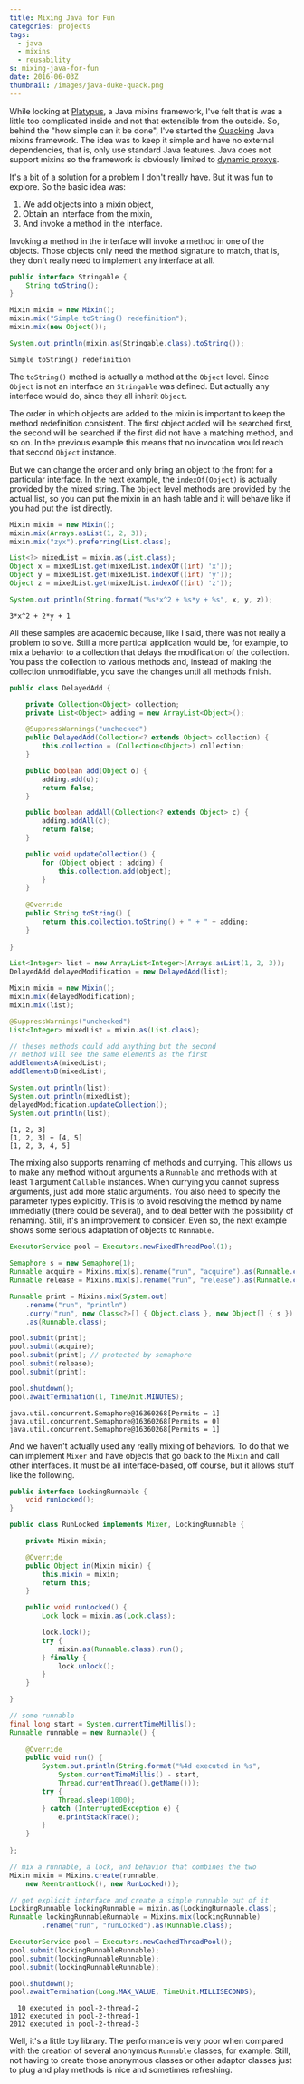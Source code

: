 ```yaml
---
title: Mixing Java for Fun
categories: projects
tags:
  - java
  - mixins
  - reusability
s: mixing-java-for-fun
date: 2016-06-03Z
thumbnail: /images/java-duke-quack.png
---
```


While looking at [Platypus][1], a Java mixins framework, I've felt that is was a 
little too complicated inside and not that extensible from the outside. So, behind
the "how simple can it be done", I've started the [Quacking][2] Java mixins
framework. The idea was to keep it simple and have no external dependencies, that 
is, only use standard Java features. Java does not support mixins so the 
framework is obviously limited to [dynamic proxys][3].

It's a bit of a solution for a problem I don't really have. But it was fun to
explore. So the basic idea was:

  1. We add objects into a mixin object,
  2. Obtain an interface from the mixin,
  3. And invoke a method in the interface.

Invoking a method in the interface will invoke a method in one of the objects.
Those objects only need the method signature to match, that is, they don't really
need to implement any interface at all.

```java
public interface Stringable {
    String toString();
}

Mixin mixin = new Mixin();
mixin.mix("Simple toString() redefinition");
mixin.mix(new Object());

System.out.println(mixin.as(Stringable.class).toString());
```

```text output
Simple toString() redefinition
```

The `toString()` method is actually a method at the `Object` level. Since
`Object` is not an interface an `Stringable` was defined. But actually any
interface would do, since they all inherit `Object`. 

The order in which objects are added to the mixin is important to keep the method
redefinition consistent. The first object added will be searched first, the 
second will be searched if the first did not have a matching method, and so on.
In the previous example this means that no invocation would reach that second 
`Object` instance. 

But we can change the order and only bring an object to the front for a 
particular interface. In the next example, the `indexOf(Object)` is actually
provided by the mixed string. The `Object` level methods are provided by the
actual list, so you can put the mixin in an hash table and it will behave like
if you had put the list directly.

```java
Mixin mixin = new Mixin();
mixin.mix(Arrays.asList(1, 2, 3));
mixin.mix("zyx").preferring(List.class);

List<?> mixedList = mixin.as(List.class);
Object x = mixedList.get(mixedList.indexOf((int) 'x'));
Object y = mixedList.get(mixedList.indexOf((int) 'y'));
Object z = mixedList.get(mixedList.indexOf((int) 'z'));

System.out.println(String.format("%s*x^2 + %s*y + %s", x, y, z));
```
```text output
3*x^2 + 2*y + 1
```

All these samples are academic because, like I said, there was not really a 
problem to solve. Still a more partical application would be, for example, to
mix a behavior to a collection that delays the modification of the collection.
You pass the collection to various methods and, instead of making the collection
unmodifiable, you save the changes until all methods finish.

```java
public class DelayedAdd {

    private Collection<Object> collection;
    private List<Object> adding = new ArrayList<Object>();

    @SuppressWarnings("unchecked")
    public DelayedAdd(Collection<? extends Object> collection) {
        this.collection = (Collection<Object>) collection;
    }

    public boolean add(Object o) {
        adding.add(o);
        return false;
    }

    public boolean addAll(Collection<? extends Object> c) {
        adding.addAll(c);
        return false;
    }

    public void updateCollection() {
        for (Object object : adding) {
            this.collection.add(object);
        }
    }
    
    @Override
    public String toString() {
        return this.collection.toString() + " + " + adding;
    }
    
}

List<Integer> list = new ArrayList<Integer>(Arrays.asList(1, 2, 3));
DelayedAdd delayedModification = new DelayedAdd(list);

Mixin mixin = new Mixin();
mixin.mix(delayedModification);
mixin.mix(list);

@SuppressWarnings("unchecked")
List<Integer> mixedList = mixin.as(List.class);

// theses methods could add anything but the second
// method will see the same elements as the first
addElementsA(mixedList);
addElementsB(mixedList);

System.out.println(list);
System.out.println(mixedList);
delayedModification.updateCollection();
System.out.println(list);
```
```text output
[1, 2, 3]
[1, 2, 3] + [4, 5]
[1, 2, 3, 4, 5]
```

The mixing also supports renaming of methods and currying. This allows us to 
make any method without arguments a `Runnable` and methods with at least 1 
argument `Callable` instances. When currying you cannot supress arguments, just 
add more static arguments. You also need to specify the parameter types 
explicitly. This is to avoid resolving the method by name immediatly (there 
could be several), and to deal better with the possibility of renaming. Still,
it's an improvement to consider. Even so, the next example shows some serious
adaptation of objects to `Runnable`.

```java
ExecutorService pool = Executors.newFixedThreadPool(1);
		
Semaphore s = new Semaphore(1);
Runnable acquire = Mixins.mix(s).rename("run", "acquire").as(Runnable.class);
Runnable release = Mixins.mix(s).rename("run", "release").as(Runnable.class);

Runnable print = Mixins.mix(System.out)
    .rename("run", "println")
    .curry("run", new Class<?>[] { Object.class }, new Object[] { s })
    .as(Runnable.class);

pool.submit(print);
pool.submit(acquire);
pool.submit(print); // protected by semaphore
pool.submit(release);
pool.submit(print);

pool.shutdown();
pool.awaitTermination(1, TimeUnit.MINUTES);
```
```text output (sample)
java.util.concurrent.Semaphore@16360268[Permits = 1]
java.util.concurrent.Semaphore@16360268[Permits = 0]
java.util.concurrent.Semaphore@16360268[Permits = 1]
```

And we haven't actually used any really mixing of behaviors. To do that we can 
implement `Mixer` and have objects that go back to the `Mixin` and call other 
interfaces. It must be all interface-based, off course, but it allows stuff 
like the following.

```java
public interface LockingRunnable {
    void runLocked();
}

public class RunLocked implements Mixer, LockingRunnable {

    private Mixin mixin;

    @Override
    public Object in(Mixin mixin) {
        this.mixin = mixin;
        return this;
    }

    public void runLocked() {
        Lock lock = mixin.as(Lock.class);

        lock.lock();
        try {
            mixin.as(Runnable.class).run();
        } finally {
            lock.unlock();
        }
    }

}

// some runnable
final long start = System.currentTimeMillis();
Runnable runnable = new Runnable() {
    
    @Override
    public void run() {
        System.out.println(String.format("%4d executed in %s", 
            System.currentTimeMillis() - start,
            Thread.currentThread().getName()));
        try {
            Thread.sleep(1000);
        } catch (InterruptedException e) {
            e.printStackTrace();
        }
    }
    
};

// mix a runnable, a lock, and behavior that combines the two
Mixin mixin = Mixins.create(runnable, 
    new ReentrantLock(), new RunLocked());

// get explicit interface and create a simple runnable out of it
LockingRunnable lockingRunnable = mixin.as(LockingRunnable.class);
Runnable lockingRunnableRunnable = Mixins.mix(lockingRunnable)
        .rename("run", "runLocked").as(Runnable.class);

ExecutorService pool = Executors.newCachedThreadPool();
pool.submit(lockingRunnableRunnable);
pool.submit(lockingRunnableRunnable);
pool.submit(lockingRunnableRunnable);

pool.shutdown();
pool.awaitTermination(Long.MAX_VALUE, TimeUnit.MILLISECONDS);
```
```text output
  10 executed in pool-2-thread-2
1012 executed in pool-2-thread-1
2012 executed in pool-2-thread-3
```

Well, it's a little toy library. The performance is very poor when compared with
the creation of several anonymous `Runnable` classes, for example. Still, not
having to create those anonymous classes or other adaptor classes just to plug
and play methods is nice and sometimes refreshing. 

[1]: https://github.com/ruifigueira/platypus
[2]: https://github.com/m4ktub/quacking
[3]: http://docs.oracle.com/javase/7/docs/api/java/lang/reflect/Proxy.html